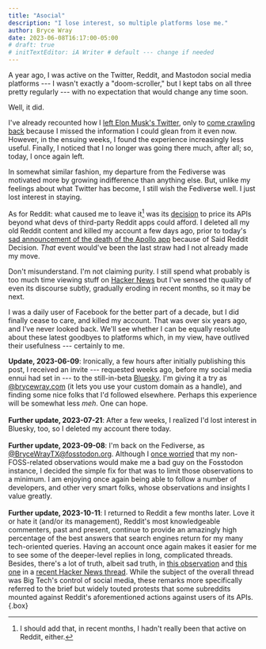 ```yaml
---
title: "Asocial"
description: "I lose interest, so multiple platforms lose me."
author: Bryce Wray
date: 2023-06-08T16:17:00-05:00
# draft: true
# initTextEditor: iA Writer # default --- change if needed
---
```


A year ago, I was active on the Twitter, Reddit, and Mastodon social media platforms --- I wasn't exactly a "doom-scroller," but I kept tabs on all three pretty regularly --- with no expectation that would change any time soon.

Well, it did.

<!--more-->

I've already recounted how I [left Elon Musk's Twitter](/posts/2022/11/abandon-sinking-ship/), only to [come crawling back](/posts/2023/03/reluctant-return-twitter/) because I missed the information I could glean from it even now. However, in the ensuing weeks, I found the experience increasingly less useful. Finally, I noticed that I no longer was going there much, after all; so, today, I once again left.

In somewhat similar fashion, my departure from the Fediverse was motivated more by growing indifference than anything else. But, unlike my feelings about what Twitter has become, I still wish the Fediverse well. I just lost interest in staying.

As for Reddit: what caused me to leave it[^Reddit] was its [decision](https://old.reddit.com/r/reddit/comments/12qwagm/an_update_regarding_reddits_api/) to price its APIs beyond what devs of third-party Reddit apps could afford. I deleted all my old Reddit content and killed my account a few days ago, prior to today's [sad announcement of the death of the Apollo app](https://arstechnica.com/gadgets/2023/06/reddits-new-api-pricing-will-kill-off-apollo-on-june-30/) because of Said Reddit Decision. *That* event would've been the last straw had I not already made my move.

[^Reddit]: I should add that, in recent months, I hadn't really been that active on Reddit, either.

Don't misunderstand. I'm not claiming purity. I still spend what probably is too much time viewing stuff on [Hacker News](https://news.ycombinator.com) but I've sensed the quality of even its discourse subtly, gradually eroding in recent months, so it may be next.

I was a daily user of Facebook for the better part of a decade, but I did finally cease to care, and killed my account. That was over six years ago, and I've never looked back. We'll see whether I can be equally resolute about these latest goodbyes to platforms which, in my view, have outlived their usefulness --- certainly to me.

**Update, 2023-06-09**: Ironically, a few hours after initially publishing this post, I received an invite --- requested weeks ago, before my social media ennui had set in --- to the still-in-beta [Bluesky](https://bsky.app). I'm giving it a try as [@brycewray.com](https://bsky.app/profile/brycewray.com) (it lets you use your custom domain as a handle), and finding some nice folks that I'd followed elsewhere. Perhaps this experience will be somewhat less *meh*. One can hope.\
\
**Further update, 2023-07-21**: After a few weeks, I realized I'd lost interest in Bluesky, too, so I deleted my account there today.\
\
**Further update, 2023-09-08**: I'm back on the Fediverse, as [@BryceWrayTX@fosstodon.org](https://fosstodon.org/@BryceWrayTX). Although I [once worried](/posts/2023/01/another-move-mastodon/) that my non-FOSS-related observations would make me a bad guy on the Fosstodon instance, I decided the simple fix for that was to limit those observations to a minimum. I am enjoying once again being able to follow a number of developers, and other very smart folks, whose observations and insights I value greatly.\
\
**Further update, 2023-10-11**: I returned to Reddit a few months later. Love it or hate it (and/or its management), Reddit's most knowledgeable commenters, past and present, continue to provide an amazingly high percentage of the best answers that search engines return for my many tech-oriented queries. Having an account once again makes it easier for me to see some of the deeper-level replies in long, complicated threads. Besides, there's a lot of truth, albeit sad truth, in [this observation](https://news.ycombinator.com/item?id=37823112) and [this one](https://news.ycombinator.com/item?id=37824355) in a [recent Hacker News thread](https://news.ycombinator.com/item?id=37821557). While the subject of the overall thread was Big Tech's control of social media, these remarks more specifically referred to the brief but widely touted protests that some subreddits mounted against Reddit's aforementioned actions against users of its APIs.
{.box}

